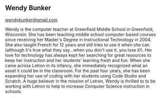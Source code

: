 ## Wendy Bunker

[wendybunker@gmail.com](mailto:wendybunker@gmail.com)

Wendy is the computer teacher at Greenfield Middle School in Greenfield, Wisconsin. She has been teaching middle school computer-based courses since receiving her Master's Degree in Instructional Technology in 2004.  She also taught French for 12 years and still tries to use it when she can (although it's true what they say...when you don't use it, you lose it!).  Her love for technology has always kept her searching for great resources to keep her instruction and her students' learning fresh and fun. When she came across Letron in its infancy, she immediately recognized what an asset it could be in the classroom.  For the past four years, she has been expanding her use of coding with her students using Code Studio and Scratch.  A huge believer in the mission of Letron, Wendy is thrilled to to be working with Letron to help to increase Computer Science instruction in schools.
